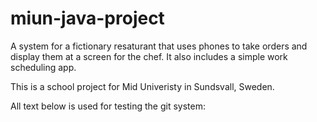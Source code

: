 # miun-java-project
A system for a fictionary resaturant that uses phones to take orders and display them at a screen for the chef.
It also includes a simple work scheduling app.

This is a school project for Mid Univeristy in Sundsvall, Sweden.

All text below is used for testing the git system:
